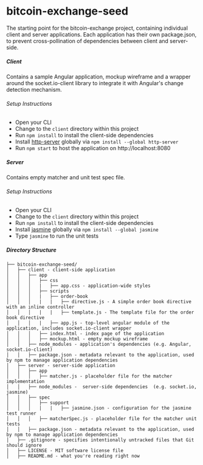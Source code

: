 # bitcoin-exchange-seed
The starting point for the bitcoin-exchange project, containing individual client and server applications.
Each application has their own package.json, to prevent cross-pollination of dependencies between client and server-side.

##### Client
Contains a sample Angular application, mockup wireframe and a wrapper around the socket.io-client library to integrate it with Angular's change detection mechanism. 

###### Setup Instructions
* Open your CLI
* Change to the ```client``` directory within this project
* Run ```npm install``` to install the client-side dependencies
* Install [http-server](https://www.npmjs.com/package/http-server) globally via ```npm install --global http-server```
* Run ```npm start``` to host the application on http://localhost:8080

##### Server
Contains empty matcher and unit test spec file.

###### Setup Instructions
* Open your CLI
* Change to the ```client``` directory within this project
* Run ```npm install``` to install the client-side dependencies
* Install [jasmine](http://jasmine.github.io/edge/node.html) globally via ```npm install --global jasmine```
* Type ```jasmine``` to run the unit tests

##### Directory Structure
```
├── bitcoin-exchange-seed/
│   ├── client - client-side application
│   │   ├── app
│   │   │   ├── css
│   │   │   |   ├── app.css - application-wide styles
│   │   │   ├── scripts
│   │   │   |   ├── order-book
│   │   │   |   |   ├── directive.js - A simple order book directive with an inline controller
│   │   │   |   |   ├── template.js - The template file for the order book directive
│   │   │   |   ├── app.js - top-level angular module of the application, includes socket.io-client wrapper
│   │   │   ├── index.html - index page of the application
│   │   │   ├── mockup.html - empty mockup wireframe
│   │   ├── node_modules - application's dependencies (e.g. Angular, socket.io-client)
│   │   ├── package.json - metadata relevant to the application, used by npm to manage application dependencies
│   ├── server - server-side application
│   │   ├── app
│   │   │   ├── matcher.js - placeholder file for the matcher implementation
│   │   ├── node_modules -  server-side dependencies  (e.g. socket.io, jasmine)
│   │   ├── spec
│   │   │   ├── support
│   │   │   |   |   ├── jasmine.json - configuration for the jasmine test runner
│   │   │   ├── matcherSpec.js - placeholder file for the matcher unit tests
│   │   ├── package.json - metadata relevant to the application, used by npm to manage application dependencies
│   ├── .gitignore - specifies intentionally untracked files that Git should ignore
│   ├── LICENSE - MIT software license file
│   ├── README.md - what you're reading right now
```

